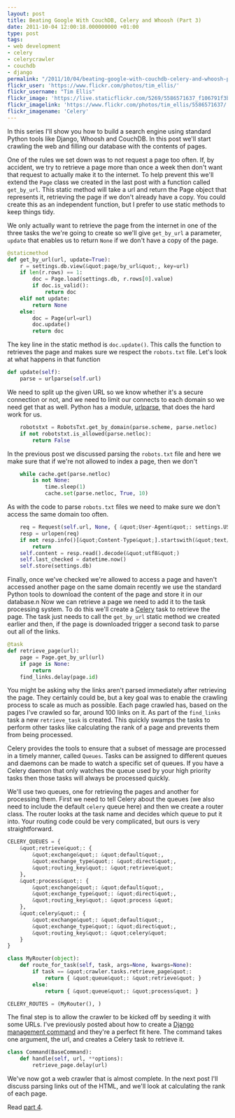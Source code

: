 ```yaml
---
layout: post
title: Beating Google With CouchDB, Celery and Whoosh (Part 3)
date: 2011-10-04 12:00:18.000000000 +01:00
type: post
tags:
- web development
- celery
- celerycrawler
- couchdb
- django
permalink: "/2011/10/04/beating-google-with-couchdb-celery-and-whoosh-part-3/"
flickr_user: 'https://www.flickr.com/photos/tim_ellis/'
flickr_username: "Tim Ellis"
flickr_image: 'https://live.staticflickr.com/5269/5586571637_f106791f3b_w.jpg'
flickr_imagelink: 'https://www.flickr.com/photos/tim_ellis/5586571637/'
flickr_imagename: 'Celery'
---
```

In this series I'll show you how to build a search engine using standard Python tools like Django, Whoosh and
CouchDB. In this post we'll start crawling the web and filling our database with the contents of pages.

One of the rules we set down was to not request a page too often. If, by accident, we try to retrieve a page
more than once a week then don't want that request to actually make it to the internet. To help prevent this
we'll extend the `Page` class we created in the last post with a function called `get_by_url`.
This static method will take a url and return the Page object that represents it, retrieving the page if we
don't already have a copy. You could create this as an independent function, but I prefer to use static
methods to keep things tidy.

We only actually want to retrieve the page from the internet in one of the three tasks the we're going to
create so we'll give `get_by_url` a parameter, `update` that enables us to return `None`
if we don't have a copy of the page.

```python
@staticmethod
def get_by_url(url, update=True):
    r = settings.db.view(&quot;page/by_url&quot;, key=url)
    if len(r.rows) == 1:
        doc = Page.load(settings.db, r.rows[0].value)
        if doc.is_valid():
            return doc
    elif not update:
        return None
    else:
        doc = Page(url=url)
        doc.update()
        return doc
```

The key line in the static method is `doc.update()`. This calls the function to retrieves the page and
makes sure we respect the `robots.txt` file. Let's look at what happens in that function

```python
def update(self):
    parse = urlparse(self.url)
```

We need to split up the given URL so we know whether it's a secure connection or not, and we need to limit our
connects to each domain so we need get that as well. Python has a module, 
[urlparse](http://docs.python.org/library/urlparse.html), that does the hard work for us.

```python
    robotstxt = RobotsTxt.get_by_domain(parse.scheme, parse.netloc)
    if not robotstxt.is_allowed(parse.netloc):
        return False
```

In the previous post we discussed parsing the `robots.txt` file and here we make sure that if we're not
allowed to index a page, then we don't

```python
    while cache.get(parse.netloc)
        is not None:
            time.sleep(1)
            cache.set(parse.netloc, True, 10)
```

As with the code to parse `robots.txt` files we need to make sure we don't access the same domain too
often.

```python
    req = Request(self.url, None, { &quot;User-Agent&quot;: settings.USER_AGENT })
    resp = urlopen(req)
    if not resp.info()[&quot;Content-Type&quot;].startswith(&quot;text/html&quot;):
        return
    self.content = resp.read().decode(&quot;utf8&quot;)
    self.last_checked = datetime.now()
    self.store(settings.db)
```

Finally, once we've checked we're allowed to access a page and haven't accessed another page on the same
domain recently we use the standard Python tools to download the content of the page and store it in our
database.n Now we can retrieve a page we need to add it to the task processing system. To do this we'll create
a [Celery](http://celeryproject.org/) task to retrieve the page. The task just needs to call the
`get_by_url` static method we created earlier and then, if the page is downloaded trigger a second task
to parse out all of the links.

```python
@task
def retrieve_page(url):
    page = Page.get_by_url(url)
    if page is None:
        return
    find_links.delay(page.id)
```

You might be asking why the links aren't parsed immediately after retrieving the page. They certainly could
be, but a key goal was to enable the crawling process to scale as much as possible. Each page crawled has,
based on the pages I've crawled so far, around 100 links on it. As part of the `find_links` task a new
`retrieve_task` is created. This quickly swamps the tasks to perform other tasks like calculating the
rank of a page and prevents them from being processed.

Celery provides the tools to ensure that a subset of message are processed in a timely manner, called
`Queues`. Tasks can be assigned to different queues and daemons can be made to watch a specific set of
queues. If you have a Celery daemon that only watches the queue used by your high priority tasks then those
tasks will always be processed quickly.

We'll use two queues, one for retrieving the pages and another for processing them. First we need to tell
Celery about the queues (we also need to include the default `celery` queue here) and then we create a
router class. The router looks at the task name and decides which queue to put it into. Your routing code
could be very complicated, but ours is very straightforward.

```python
CELERY_QUEUES = {
    &quot;retrieve&quot;: {
        &quot;exchange&quot;: &quot;default&quot;,
        &quot;exchange_type&quot;: &quot;direct&quot;,
        &quot;routing_key&quot;: &quot;retrieve&quot;
    },
    &quot;process&quot;: {
        &quot;exchange&quot;: &quot;default&quot;,
        &quot;exchange_type&quot;: &quot;direct&quot;,
        &quot;routing_key&quot;: &quot;process &quot;
    },
    &quot;celery&quot;: {
        &quot;exchange&quot;: &quot;default&quot;,
        &quot;exchange_type&quot;: &quot;direct&quot;,
        &quot;routing_key&quot;: &quot;celery&quot;
    }
}

class MyRouter(object):
    def route_for_task(self, task, args=None, kwargs=None):
        if task == &quot;crawler.tasks.retrieve_page&quot;:
            return { &quot;queue&quot;: &quot;retrieve&quot; }
        else:
            return { &quot;queue&quot;: &quot;process&quot; }

CELERY_ROUTES = (MyRouter(), )
```

The final step is to allow the crawler to be kicked off by seeding it with some URLs. I've previously posted
about how to create a 
[Django management
command](/2009/03/06/creating-django-management-commands/) and they're a perfect fit here. The command takes one argument, the url, and creates a Celery task
to retrieve it.

```python
class Command(BaseCommand):
    def handle(self, url, **options):
        retrieve_page.delay(url)
```

We've now got a web crawler that is almost complete. In the next post I'll discuss parsing links out of the
HTML, and we'll look at calculating the rank of each page.

Read [part 4](/2011/10/06/beating-google-with-couchdb-celery-and-whoosh-part-4/).
